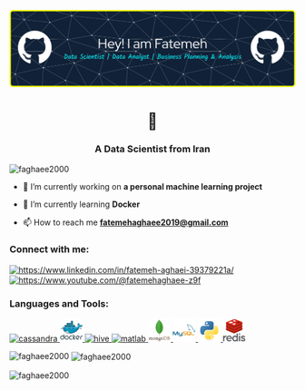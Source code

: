 ![logo](https://github.com/Faghaee2000/Faghaee2000/blob/main/github-header-banner.png)
<h1 align="center">👋</h1>
<h3 align="center">A Data Scientist from Iran</h3>

<p align="left"> <img src="https://komarev.com/ghpvc/?username=faghaee2000&label=Profile%20views&color=0e75b6&style=flat" alt="faghaee2000" /> </p>

- 🔭 I’m currently working on **a personal machine learning project**

- 🌱 I’m currently learning **Docker**

- 📫 How to reach me **fatemehaghaee2019@gmail.com**

<h3 align="left">Connect with me:</h3>
<p align="left">
<a href="https://linkedin.com/in/https://www.linkedin.com/in/fatemeh-aghaei-39379221a/" target="blank"><img align="center" src="https://raw.githubusercontent.com/rahuldkjain/github-profile-readme-generator/master/src/images/icons/Social/linked-in-alt.svg" alt="https://www.linkedin.com/in/fatemeh-aghaei-39379221a/" height="30" width="40" /></a>
<a href="https://www.youtube.com/c/https://www.youtube.com/@fatemehaghaee-z9f" target="blank"><img align="center" src="https://raw.githubusercontent.com/rahuldkjain/github-profile-readme-generator/master/src/images/icons/Social/youtube.svg" alt="https://www.youtube.com/@fatemehaghaee-z9f" height="30" width="40" /></a>
</p>

<h3 align="left">Languages and Tools:</h3>
<p align="left"> <a href="https://cassandra.apache.org/" target="_blank" rel="noreferrer"> <img src="https://www.vectorlogo.zone/logos/apache_cassandra/apache_cassandra-icon.svg" alt="cassandra" width="40" height="40"/> </a> <a href="https://www.docker.com/" target="_blank" rel="noreferrer"> <img src="https://raw.githubusercontent.com/devicons/devicon/master/icons/docker/docker-original-wordmark.svg" alt="docker" width="40" height="40"/> </a> <a href="https://hive.apache.org/" target="_blank" rel="noreferrer"> <img src="https://www.vectorlogo.zone/logos/apache_hive/apache_hive-icon.svg" alt="hive" width="40" height="40"/> </a> <a href="https://www.mathworks.com/" target="_blank" rel="noreferrer"> <img src="https://upload.wikimedia.org/wikipedia/commons/2/21/Matlab_Logo.png" alt="matlab" width="40" height="40"/> </a> <a href="https://www.mongodb.com/" target="_blank" rel="noreferrer"> <img src="https://raw.githubusercontent.com/devicons/devicon/master/icons/mongodb/mongodb-original-wordmark.svg" alt="mongodb" width="40" height="40"/> </a> <a href="https://www.mysql.com/" target="_blank" rel="noreferrer"> <img src="https://raw.githubusercontent.com/devicons/devicon/master/icons/mysql/mysql-original-wordmark.svg" alt="mysql" width="40" height="40"/> </a> <a href="https://www.python.org" target="_blank" rel="noreferrer"> <img src="https://raw.githubusercontent.com/devicons/devicon/master/icons/python/python-original.svg" alt="python" width="40" height="40"/> </a> <a href="https://redis.io" target="_blank" rel="noreferrer"> <img src="https://raw.githubusercontent.com/devicons/devicon/master/icons/redis/redis-original-wordmark.svg" alt="redis" width="40" height="40"/> </a> </p>

<p><img align="left" src="https://github-readme-stats.vercel.app/api/top-langs?username=faghaee2000&show_icons=true&locale=en&layout=compact" alt="faghaee2000" /></p>

<p>&nbsp;<img align="center" src="https://github-readme-stats.vercel.app/api?username=faghaee2000&show_icons=true&locale=en" alt="faghaee2000" /></p>

<p><img align="center" src="https://github-readme-streak-stats.herokuapp.com/?user=faghaee2000&" alt="faghaee2000" /></p>
